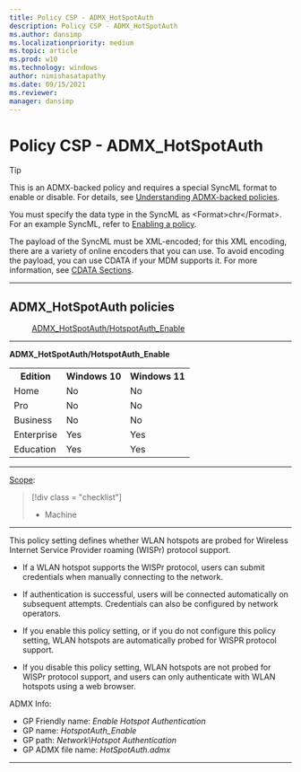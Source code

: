 ```yaml
---
title: Policy CSP - ADMX_HotSpotAuth
description: Policy CSP - ADMX_HotSpotAuth
ms.author: dansimp
ms.localizationpriority: medium
ms.topic: article
ms.prod: w10
ms.technology: windows
author: nimishasatapathy
ms.date: 09/15/2021
ms.reviewer: 
manager: dansimp
---
```


# Policy CSP - ADMX_HotSpotAuth

> [!TIP]
> This is an ADMX-backed policy and requires a special SyncML format to enable or disable.  For details, see [Understanding ADMX-backed policies](./understanding-admx-backed-policies.md).
> 
> You must specify the data type in the SyncML as &lt;Format&gt;chr&lt;/Format&gt;. For an example SyncML, refer to [Enabling a policy](./understanding-admx-backed-policies.md#enabling-a-policy).
> 
> The payload of the SyncML must be XML-encoded; for this XML encoding, there are a variety of online encoders that you can use. To avoid encoding the payload, you can use CDATA if your MDM supports it.  For more information, see [CDATA Sections](http://www.w3.org/TR/REC-xml/#sec-cdata-sect).

<hr/>

<!--Policies-->
## ADMX_HotSpotAuth policies  

<dl>
  <dd>
    <a href="#admx-hotspotauth-hotspotauth_enable">ADMX_HotSpotAuth/HotspotAuth_Enable</a>
  </dd>
</dl>

<hr/>

<!--Policy-->
<a href="" id="admx-hotspotauth-hotspotauth_enable"></a>**ADMX_HotSpotAuth/HotspotAuth_Enable**  

<!--SupportedSKUs-->
<table>
<tr>
    <th>Edition</th>
    <th>Windows 10</th>
    <th>Windows 11</th>
</tr>
<tr>
    <td>Home</td>
    <td>No</td>
    <td>No</td>
</tr>
<tr>
    <td>Pro</td>
    <td>No</td>
    <td>No</td>
</tr>
<tr>
    <td>Business</td>
    <td>No</td>
    <td>No</td>
</tr>
<tr>
    <td>Enterprise</td>
    <td>Yes</td>
    <td>Yes</td>
</tr>
<tr>
    <td>Education</td>
    <td>Yes</td>
    <td>Yes</td>
</tr>
</table>

<!--/SupportedSKUs-->
<hr/>

<!--Scope-->
[Scope](./policy-configuration-service-provider.md#policy-scope):

> [!div class = "checklist"]
> * Machine

<hr/>

<!--/Scope-->
<!--Description-->
This policy setting defines whether WLAN hotspots are probed for Wireless Internet Service Provider roaming (WISPr) protocol support.  

- If a WLAN hotspot supports the WISPr protocol, users can submit credentials when manually connecting to the network. 

- If authentication is successful, users will be connected automatically on subsequent attempts. Credentials can also be configured by network operators.  

- If you enable this policy setting, or if you do not configure this policy setting, WLAN hotspots are automatically probed for WISPR protocol support.  

- If you disable this policy setting, WLAN hotspots are not probed for WISPr protocol support, and users can only authenticate with WLAN hotspots using a web browser.

<!--/Description-->

<!--ADMXBacked-->
ADMX Info:  
-   GP Friendly name: *Enable Hotspot Authentication*
-   GP name: *HotspotAuth_Enable*
-   GP path: *Network\Hotspot Authentication*
-   GP ADMX file name: *HotSpotAuth.admx*

<!--/ADMXBacked-->
<!--/Policy-->

<hr/>


<!--/Policies-->

